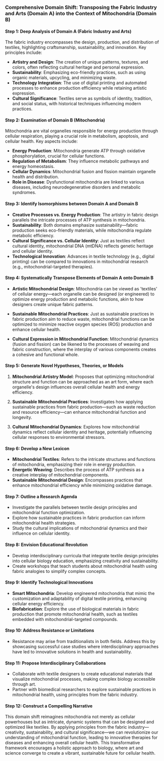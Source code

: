 ### Comprehensive Domain Shift: Transposing the Fabric Industry and Arts (Domain A) into the Context of Mitochondria (Domain B)

#### Step 1: Deep Analysis of Domain A (Fabric Industry and Arts)
The fabric industry encompasses the design, production, and distribution of textiles, highlighting craftsmanship, sustainability, and innovation. Key principles include:

- **Artistry and Design**: The creation of unique patterns, textures, and colors, often reflecting cultural heritage and personal expression.
- **Sustainability**: Emphasizing eco-friendly practices, such as using organic materials, upcycling, and minimizing waste.
- **Technology Integration**: The use of digital printing and automated processes to enhance production efficiency while retaining artistic expression.
- **Cultural Significance**: Textiles serve as symbols of identity, tradition, and social status, with historical techniques influencing modern practices.

#### Step 2: Examination of Domain B (Mitochondria)
Mitochondria are vital organelles responsible for energy production through cellular respiration, playing a crucial role in metabolism, apoptosis, and cellular health. Key aspects include:

- **Energy Production**: Mitochondria generate ATP through oxidative phosphorylation, crucial for cellular functions.
- **Regulation of Metabolism**: They influence metabolic pathways and energy homeostasis.
- **Cellular Dynamics**: Mitochondrial fusion and fission maintain organelle health and distribution.
- **Role in Disease**: Dysfunctional mitochondria are linked to various diseases, including neurodegenerative disorders and metabolic syndromes.

#### Step 3: Identify Isomorphisms between Domain A and Domain B
- **Creative Processes vs. Energy Production**: The artistry in fabric design parallels the intricate processes of ATP synthesis in mitochondria.
- **Sustainability**: Both domains emphasize sustainability—fabric production seeks eco-friendly materials, while mitochondria regulate metabolic efficiency.
- **Cultural Significance vs. Cellular Identity**: Just as textiles reflect cultural identity, mitochondrial DNA (mtDNA) reflects genetic heritage and cellular identity.
- **Technological Innovation**: Advances in textile technology (e.g., digital printing) can be compared to innovations in mitochondrial research (e.g., mitochondrial-targeted therapies).

#### Step 4: Systematically Transpose Elements of Domain A onto Domain B
- **Artistic Mitochondrial Design**: Mitochondria can be viewed as 'textiles' of cellular energy—each organelle can be designed (or engineered) to optimize energy production and metabolic functions, akin to how designers create unique fabric patterns.
  
- **Sustainable Mitochondrial Practices**: Just as sustainable practices in fabric production aim to reduce waste, mitochondrial functions can be optimized to minimize reactive oxygen species (ROS) production and enhance cellular health.

- **Cultural Expression in Mitochondrial Function**: Mitochondrial dynamics (fusion and fission) can be likened to the processes of weaving and fabric construction, where the interplay of various components creates a cohesive and functional whole.

#### Step 5: Generate Novel Hypotheses, Theories, or Models
1. **Mitochondrial Artistry Model**: Proposes that optimizing mitochondrial structure and function can be approached as an art form, where each organelle's design influences overall cellular health and energy efficiency.
  
2. **Sustainable Mitochondrial Practices**: Investigates how applying sustainable practices from fabric production—such as waste reduction and resource efficiency—can enhance mitochondrial function and longevity.

3. **Cultural Mitochondrial Dynamics**: Explores how mitochondrial dynamics reflect cellular identity and heritage, potentially influencing cellular responses to environmental stressors.

#### Step 6: Develop a New Lexicon
- **Mitochondrial Textiles**: Refers to the intricate structures and functions of mitochondria, emphasizing their role in energy production.
- **Energetic Weaving**: Describes the process of ATP synthesis as a creative interplay of mitochondrial components.
- **Sustainable Mitochondrial Design**: Encompasses practices that enhance mitochondrial efficiency while minimizing oxidative damage.

#### Step 7: Outline a Research Agenda
- Investigate the parallels between textile design principles and mitochondrial function optimization.
- Explore how sustainable practices in fabric production can inform mitochondrial health strategies.
- Study the cultural implications of mitochondrial dynamics and their influence on cellular identity.

#### Step 8: Envision Educational Revolution
- Develop interdisciplinary curricula that integrate textile design principles into cellular biology education, emphasizing creativity and sustainability.
- Create workshops that teach students about mitochondrial health using fabric analogies to simplify complex concepts.

#### Step 9: Identify Technological Innovations
- **Smart Mitochondria**: Develop engineered mitochondria that mimic the customization and adaptability of digital textile printing, enhancing cellular energy efficiency.
- **Biofabrication**: Explore the use of biological materials in fabric production that promote mitochondrial health, such as textiles embedded with mitochondrial-targeted compounds.

#### Step 10: Address Resistance or Limitations
- Resistance may arise from traditionalists in both fields. Address this by showcasing successful case studies where interdisciplinary approaches have led to innovative solutions in health and sustainability.

#### Step 11: Propose Interdisciplinary Collaborations
- Collaborate with textile designers to create educational materials that visualize mitochondrial processes, making complex biology accessible through art.
- Partner with biomedical researchers to explore sustainable practices in mitochondrial health, using principles from the fabric industry.

#### Step 12: Construct a Compelling Narrative
This domain shift reimagines mitochondria not merely as cellular powerhouses but as intricate, dynamic systems that can be designed and optimized like textiles. By applying principles from the fabric industry—creativity, sustainability, and cultural significance—we can revolutionize our understanding of mitochondrial function, leading to innovative therapies for diseases and enhancing overall cellular health. This transformative framework encourages a holistic approach to biology, where art and science converge to create a vibrant, sustainable future for cellular health.